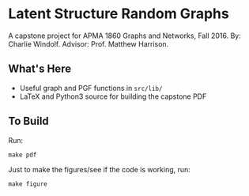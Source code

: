Latent Structure Random Graphs
==============================

A capstone project for APMA 1860 Graphs and Networks, Fall 2016.
By: Charlie Windolf. Advisor: Prof. Matthew Harrison.


What's Here
-----------

 - Useful graph and PGF functions in `src/lib/`
 - LaTeX and Python3 source for building the capstone PDF

To Build
--------

Run:

    make pdf

Just to make the figures/see if the code is working, run:

    make figure
